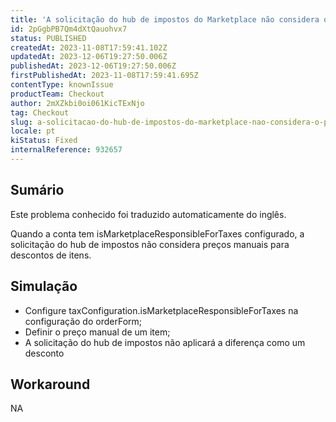 ```yaml
---
title: 'A solicitação do hub de impostos do Marketplace não considera o preço manual para descontos'
id: 2pGgbPB7Qm4dXtQauohvx7
status: PUBLISHED
createdAt: 2023-11-08T17:59:41.102Z
updatedAt: 2023-12-06T19:27:50.006Z
publishedAt: 2023-12-06T19:27:50.006Z
firstPublishedAt: 2023-11-08T17:59:41.695Z
contentType: knownIssue
productTeam: Checkout
author: 2mXZkbi0oi061KicTExNjo
tag: Checkout
slug: a-solicitacao-do-hub-de-impostos-do-marketplace-nao-considera-o-preco-manual-para-descontos
locale: pt
kiStatus: Fixed
internalReference: 932657
---
```


## Sumário

<div class="alert alert-info">
  <p>Este problema conhecido foi traduzido automaticamente do inglês.</p>
</div>


Quando a conta tem isMarketplaceResponsibleForTaxes configurado, a solicitação do hub de impostos não considera preços manuais para descontos de itens.

## Simulação



- Configure taxConfiguration.isMarketplaceResponsibleForTaxes na configuração do orderForm;
- Definir o preço manual de um item;
- A solicitação do hub de impostos não aplicará a diferença como um desconto

## Workaround


NA




